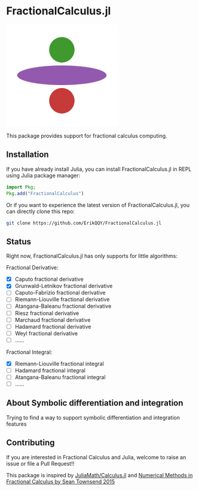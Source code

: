 # FractionalCalculus.jl

![Logo](/docs/logo.png)

This package provides support for fractional calculus computing.

## Installation

If you have already install Julia, you can install FractionalCalculus.jl in REPL using Julia package manager:

```julia
import Pkg;
Pkg.add("FractionalCalculus")
```

Or if you want to experience the latest version of FractionalCalculus.jl, you can directly clone this repo:

```bash
git clone https://github.com/ErikQQY/FractionalCalculus.jl
```

## Status

Right now, FractionalCalculus.jl has only supports for little algorithms:

Fractional Derivative:

- [x] Caputo fractional derivative
- [x] Grunwald-Letnikov fractional derivative
- [ ] Caputo-Fabrizio fractional derivative
- [ ] Riemann-Liouville fractional derivative 
- [ ] Atangana-Baleanu fractional derivative
- [ ] Riesz fractional derivative
- [ ] Marchaud fractional derivative
- [ ] Hadamard  fractional derivative
- [ ] Weyl  fractional derivative
- [ ] ......

Fractional Integral:
- [x] Riemann-Liouville fractional integral
- [ ] Hadamard fractional integral
- [ ] Atangana-Baleanu fractional integral
- [ ] ......

## About Symbolic differentiation and integration

Trying to find a way to support symbolic differentiation and integration features

## Contributing

If you are interested in Fractional Calculus and Julia, welcome to raise an issue or file a Pull Request!!

This package is inspired by [JuliaMath/Calculus.jl](https://github.com/JuliMath/Calculus.jl) and [Numerical Methods in Fractional Calculus by Sean Townsend 2015](http://broncoscholar.library.cpp.edu/bitstream/10211.3/160926/1/TownsendSean_Thesis2015.pdf)